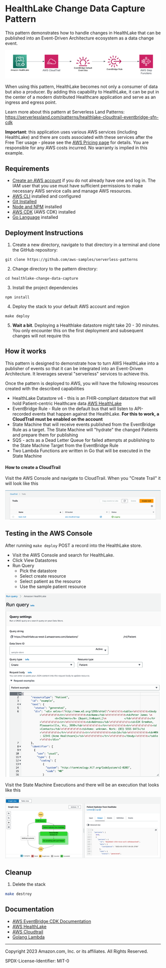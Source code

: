 # HealthLake Change Data Capture Pattern

This pattern demonstrates how to handle changes in HealthLake that can be published into an Event-Driven Architecture ecosystem as a data change event.

![Diagram](./pattern.png)

When using this pattern, HealthLake becomes not only a consumer of data but also a producer. By adding this capability to HealthLake, it can be put in the center of a modern distributed Healthcare application and serve as an ingress and egress point.

Learn more about this pattern at Serverless Land Patterns: https://serverlessland.com/patterns/healthlake-cloudtrail-eventbridge-sfn-cdk

**Important**: this application uses various AWS services (including HealthLake) and there are costs associated with these services after the Free Tier usage - please see the [AWS Pricing page](https://aws.amazon.com/pricing/) for details. You are responsible for any AWS costs incurred. No warranty is implied in this example.

## Requirements

-   [Create an AWS account](https://portal.aws.amazon.com/gp/aws/developer/registration/index.html) if you do not already have one and log in. The IAM user that you use must have sufficient permissions to make necessary AWS service calls and manage AWS resources.
-   [AWS CLI](https://docs.aws.amazon.com/cli/latest/userguide/install-cliv2.html) installed and configured
-   [Git Installed](https://git-scm.com/book/en/v2/Getting-Started-Installing-Git)
-   [Node and NPM](https://nodejs.org/en/download/) installed
-   [AWS CDK](https://docs.aws.amazon.com/cdk/v2/guide/getting_started.html) (AWS CDK) installed
-   [Go Language](https://go.dev/doc/install) installed

## Deployment Instructions

1. Create a new directory, navigate to that directory in a terminal and clone the GitHub repository:

```
git clone https://github.com/aws-samples/serverless-patterns
```

2. Change directory to the pattern directory:

```
cd healthlake-change-data-capture
```

3. Install the project dependencies

```
npm install
```

4. Deploy the stack to your default AWS account and region

```
make deploy
```

5. **Wait a bit**. Deploying a Healthlake datastore might take 20 - 30 minutes. You only encounter this on the first deployment and subsequent changes will not require this

## How it works

This pattern is designed to demonstrate how to turn AWS HealthLake into a publisher of events so that it can be integrated into an Event-Driven Architecture. It leverages several "serverless" services to achieve this.

Once the pattern is deployed to AWS, you will have the following resources created with the described capabilities

-   HealthLake Datastore v4 - this is an FHIR-compliant datastore that will hold Patient-centric Healthcare data [AWS HealthLake](https://aws.amazon.com/healthlake/)
-   EventBridge Rule - Rule on the default bus that will listen to API-recorded events that happen against the HealthLake. **For this to work, a CloudTrail must be enabled on the account**
-   State Machine that will receive events published from the EventBridge Rule as a target. The State Machine will "hydrate" the changed Patients and prepare them for publishing
-   SQS - acts as a Dead Letter Queue for failed attempts at publishing to the State Machine Target from the EventBridge Rule
-   Two Lambda Functions are written in Go that will be executed in the State Machine

#### How to create a CloudTrail

Visit the AWS Console and navigate to CloudTrail. When you "Create Trail" it will look like this

![Create Trail](./trail.png)

## Testing in the AWS Console

After running `make deploy` POST a record into the HealthLake store.

-   Visit the AWS Console and search for HealthLake.
-   Click View Datastores
-   Run Query
    -   Pick the datastore
    -   Select create resource
    -   Select patient as the resource
    -   Use the sample patient resource

![Patient Create](./put_record.png)

Visit the State Machine Executions and there will be an execution that looks like this

![State Machine](./state_execution.png)

## Cleanup

1. Delete the stack

```bash
make destroy
```

## Documentation

-   [AWS EventBridge CDK Documentation](https://docs.aws.amazon.com/cdk/api/v2/docs/aws-cdk-lib.aws_events-readme.html)
-   [AWS HealthLake](https://aws.amazon.com/healthlake/)
-   [AWS Cloudtrail](https://aws.amazon.com/cloudtrail/)
-   [Golang Lambda](https://docs.aws.amazon.com/lambda/latest/dg/golang-handler.html)

---

Copyright 2023 Amazon.com, Inc. or its affiliates. All Rights Reserved.

SPDX-License-Identifier: MIT-0
